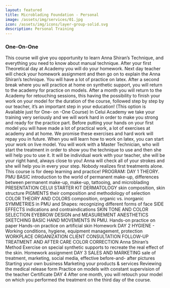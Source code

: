 ```yaml
---
layout: featured
title: Microblading Foundation - Personal
image: /assets/img/services/01.jpg
icon: /assets/img/icons/layer-group-solid.svg
description: Personal Training
---
```


<div class="row">
    <div class="col-md-12">
        <div class="service-details mb-40">
            <h3> One-On-One</h3>
            <p>
This course will give you opportunity to learn Anna Shiran’s Technique, and everything you need to know about manual technique.
After your first Theoretical day at Academy you will do your homework.
Next day teacher will check your homework assignment and then go on to explain the Anna Shiran’s technique. You will have a lot of practice on latex.
After a second break where you will practice at home on synthetic support, you will return to the academy for practice on models. 
After a month you will return to the Academy for retouching sessions, this having the possibility to finish your work on your model for the duration of the course, followed step by step by our teacher, it’s an important step in your education!
(This option is Available just for One- on -One Course)
In Celui Academy we take your training very seriously and we will work hard in order to make you strong and ready for the practice part. 
Before putting your hands on your first model you will have made a lot of practical work, a lot of exercises at academy and at home.
We promise these exercises and hard work will repay you in future.
When you will learn how to work on latex, you can start your work on live model.
You will work with a Master Technician, who will start the treatment in order to show you the technique to use and then she will help you to use it.
It will be individual work with your teacher, she will be your right hand, always close to you!
Anna will check all of your strokes and she will help you in every your step. Nobody realizes first treatments alone. 
This course is for deep learning and practice!
PROGRAM:
DAY 1
THEORY. PMU BASIC
introduction to the world of permanent make-up, differences between permanent make-up, make-up, tattooing, and microblading 
PRESENTATION CELUI STARTER KIT
DERMATOLOGY skin composition, skin structure
PIGMENTS their composition and methodology of selection
COLOR THEORY AND COLORS composition, organic vs. inorganic
SYMMETRIES in PMU and Shapes:                          recognizing different forms of face
SIDE EFFECTS indications and contraindications 
SKIN TONE AND COLOR SELECTION
EYEBROW DESIGN and MEASUREMENT
ANESTHETICS
SKETCHING BASIC HAND MOVEMENTS IN PMU.
Hands-on practice on paper
Hands-on practice on artificial skin
Homework
DAY 2
HYGIENE - Working conditions, hygiene, equipment management, protection
WORKPLACE ORGANIZATION 
CLIENT CONSULTATION 
FOLLOW-UP TREATMENT AND AFTER CARE
COLOR CORRECTION 
Anna Shiran’s Method
Exercise on special synthetic supports to recreate the real effect of the skin.
Homework assignment
DAY 3
SALES AND MARKETING sale of treatment, marketing, social media, effective before-and- after pictures
Starting your own business
Marketing your products & services
Reviewing the medical release form
Practice on models with constant supervision of the teacher
Certificate
DAY 4
After one month, you will retouch your model on which you performed the treatment on the third day of the course.</p>
        </div>
    </div>
</div>
<!-- <div class="row">
    <div class="col-xl-6 col-lg-12">
        <div class="s-details-img mb-30">
            <img src="{{site.baseurl}}/assets/img/service/details/01.jpg" alt="tincidunt">
        </div>
    </div>
    <div class="col-xl-6 col-lg-12">
        <div class="service-details mb-40">
            <h3>Awesome Teamwork Attention_SERV</h3>
            <p>Consectetuer adipiscing elit, sed diam nonumy nibh euismod tincidunt ut laoreet dolore mage aliquami erat volpate Ut
            wisi enim ad minim veniam, quis nos trud exerci tation corper cipit lobortis nisl ut aliq uip ex ea comcon sequat. Duis
            autem velue eum iriure dolor in hendrerit in vulputate velitesse conse quat Ut wisi enim ad minim veniam.</p>
        </div>
    </div>
</div>
<div class="service-details mb-30">
    <h3>Your Succes Will be Done</h3>
    <p>Quis nostrud exercitation ullamco laboris nisi ut aliquip ex ea commodo consequat. Duis
        aute irure dolor in reprehenderit
        in voluptate velit esse cillum dolore eu fugiat nulla pariatu cepteusint occaecat
        cupidatat non proident, sunt in culpa qui
        Duis ac tellus et risus vulputate vehicula.</p>
        orci a odio. Nullam varius, turpis et
        commodo pharetra est eros bibendum elit nec luctus magna felis sollicitudin mauris.
        officia deserunt mollit anim laborum. Curatur pretium tincidunt lacus. Nulla gravida
        Integer in mauris nibh euismod gravida.
</div> -->